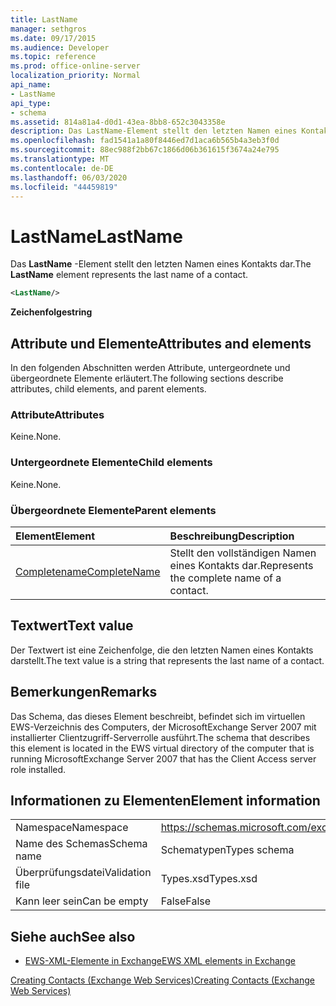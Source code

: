 ```yaml
---
title: LastName
manager: sethgros
ms.date: 09/17/2015
ms.audience: Developer
ms.topic: reference
ms.prod: office-online-server
localization_priority: Normal
api_name:
- LastName
api_type:
- schema
ms.assetid: 814a81a4-d0d1-43ea-8bb8-652c3043358e
description: Das LastName-Element stellt den letzten Namen eines Kontakts dar.
ms.openlocfilehash: fad1541a1a80f8446ed7d1aca6b565b4a3eb3f0d
ms.sourcegitcommit: 88ec988f2bb67c1866d06b361615f3674a24e795
ms.translationtype: MT
ms.contentlocale: de-DE
ms.lasthandoff: 06/03/2020
ms.locfileid: "44459819"
---
```

# <a name="lastname"></a><span data-ttu-id="5fac1-103">LastName</span><span class="sxs-lookup"><span data-stu-id="5fac1-103">LastName</span></span>

<span data-ttu-id="5fac1-104">Das **LastName** -Element stellt den letzten Namen eines Kontakts dar.</span><span class="sxs-lookup"><span data-stu-id="5fac1-104">The **LastName** element represents the last name of a contact.</span></span> 
  
```xml
<LastName/>
```

 <span data-ttu-id="5fac1-105">**Zeichenfolge**</span><span class="sxs-lookup"><span data-stu-id="5fac1-105">**string**</span></span>
## <a name="attributes-and-elements"></a><span data-ttu-id="5fac1-106">Attribute und Elemente</span><span class="sxs-lookup"><span data-stu-id="5fac1-106">Attributes and elements</span></span>

<span data-ttu-id="5fac1-107">In den folgenden Abschnitten werden Attribute, untergeordnete und übergeordnete Elemente erläutert.</span><span class="sxs-lookup"><span data-stu-id="5fac1-107">The following sections describe attributes, child elements, and parent elements.</span></span>
  
### <a name="attributes"></a><span data-ttu-id="5fac1-108">Attribute</span><span class="sxs-lookup"><span data-stu-id="5fac1-108">Attributes</span></span>

<span data-ttu-id="5fac1-109">Keine.</span><span class="sxs-lookup"><span data-stu-id="5fac1-109">None.</span></span>
  
### <a name="child-elements"></a><span data-ttu-id="5fac1-110">Untergeordnete Elemente</span><span class="sxs-lookup"><span data-stu-id="5fac1-110">Child elements</span></span>

<span data-ttu-id="5fac1-111">Keine.</span><span class="sxs-lookup"><span data-stu-id="5fac1-111">None.</span></span>
  
### <a name="parent-elements"></a><span data-ttu-id="5fac1-112">Übergeordnete Elemente</span><span class="sxs-lookup"><span data-stu-id="5fac1-112">Parent elements</span></span>

|<span data-ttu-id="5fac1-113">**Element**</span><span class="sxs-lookup"><span data-stu-id="5fac1-113">**Element**</span></span>|<span data-ttu-id="5fac1-114">**Beschreibung**</span><span class="sxs-lookup"><span data-stu-id="5fac1-114">**Description**</span></span>|
|:-----|:-----|
|[<span data-ttu-id="5fac1-115">Completename</span><span class="sxs-lookup"><span data-stu-id="5fac1-115">CompleteName</span></span>](completename.md) <br/> |<span data-ttu-id="5fac1-116">Stellt den vollständigen Namen eines Kontakts dar.</span><span class="sxs-lookup"><span data-stu-id="5fac1-116">Represents the complete name of a contact.</span></span>  <br/> |
   
## <a name="text-value"></a><span data-ttu-id="5fac1-117">Textwert</span><span class="sxs-lookup"><span data-stu-id="5fac1-117">Text value</span></span>

<span data-ttu-id="5fac1-118">Der Textwert ist eine Zeichenfolge, die den letzten Namen eines Kontakts darstellt.</span><span class="sxs-lookup"><span data-stu-id="5fac1-118">The text value is a string that represents the last name of a contact.</span></span>
  
## <a name="remarks"></a><span data-ttu-id="5fac1-119">Bemerkungen</span><span class="sxs-lookup"><span data-stu-id="5fac1-119">Remarks</span></span>

<span data-ttu-id="5fac1-120">Das Schema, das dieses Element beschreibt, befindet sich im virtuellen EWS-Verzeichnis des Computers, der MicrosoftExchange Server 2007 mit installierter Clientzugriff-Serverrolle ausführt.</span><span class="sxs-lookup"><span data-stu-id="5fac1-120">The schema that describes this element is located in the EWS virtual directory of the computer that is running MicrosoftExchange Server 2007 that has the Client Access server role installed.</span></span>
  
## <a name="element-information"></a><span data-ttu-id="5fac1-121">Informationen zu Elementen</span><span class="sxs-lookup"><span data-stu-id="5fac1-121">Element information</span></span>

|||
|:-----|:-----|
|<span data-ttu-id="5fac1-122">Namespace</span><span class="sxs-lookup"><span data-stu-id="5fac1-122">Namespace</span></span>  <br/> |https://schemas.microsoft.com/exchange/services/2006/types  <br/> |
|<span data-ttu-id="5fac1-123">Name des Schemas</span><span class="sxs-lookup"><span data-stu-id="5fac1-123">Schema name</span></span>  <br/> |<span data-ttu-id="5fac1-124">Schematypen</span><span class="sxs-lookup"><span data-stu-id="5fac1-124">Types schema</span></span>  <br/> |
|<span data-ttu-id="5fac1-125">Überprüfungsdatei</span><span class="sxs-lookup"><span data-stu-id="5fac1-125">Validation file</span></span>  <br/> |<span data-ttu-id="5fac1-126">Types.xsd</span><span class="sxs-lookup"><span data-stu-id="5fac1-126">Types.xsd</span></span>  <br/> |
|<span data-ttu-id="5fac1-127">Kann leer sein</span><span class="sxs-lookup"><span data-stu-id="5fac1-127">Can be empty</span></span>  <br/> |<span data-ttu-id="5fac1-128">False</span><span class="sxs-lookup"><span data-stu-id="5fac1-128">False</span></span>  <br/> |
   
## <a name="see-also"></a><span data-ttu-id="5fac1-129">Siehe auch</span><span class="sxs-lookup"><span data-stu-id="5fac1-129">See also</span></span>



- [<span data-ttu-id="5fac1-130">EWS-XML-Elemente in Exchange</span><span class="sxs-lookup"><span data-stu-id="5fac1-130">EWS XML elements in Exchange</span></span>](ews-xml-elements-in-exchange.md)


[<span data-ttu-id="5fac1-131">Creating Contacts (Exchange Web Services)</span><span class="sxs-lookup"><span data-stu-id="5fac1-131">Creating Contacts (Exchange Web Services)</span></span>](https://msdn.microsoft.com/library/4845917e-70d1-481c-bbd7-011ec6571789%28Office.15%29.aspx)

